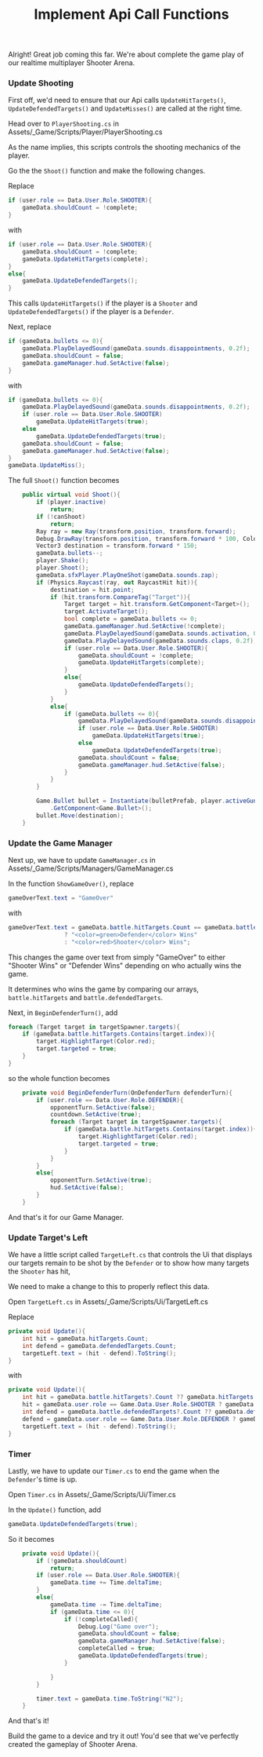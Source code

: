 ﻿---
title: "Implement Api Call Functions"
metaTitle: "Implement Api Call Functions | Hasura GraphQL Tutorial"
metaDescription: "Calling the Api functions at the right places to complete gameplay"
---

Alright! Great job coming this far. We're about complete the game play of our realtime multiplayer Shooter Arena.

### Update Shooting

First off, we'd need to ensure that our Api calls `UpdateHitTargets()`, `UpdateDefendedTargets()` and `UpdateMisses()` are called at the right time.

Head over to `PlayerShooting.cs` in Assets/_Game/Scripts/Player/PlayerShooting.cs

As the name implies, this scripts controls the shooting mechanics of the player.

Go the the  `Shoot()` function and make the following changes.

Replace 

```c#
if (user.role == Data.User.Role.SHOOTER){
	gameData.shouldCount = !complete;
}
```

with 

```c#
if (user.role == Data.User.Role.SHOOTER){
	gameData.shouldCount = !complete;
	gameData.UpdateHitTargets(complete);
}
else{
	gameData.UpdateDefendedTargets();
}
```

This calls `UpdateHitTargets()` if the player is a `Shooter` and `UpdateDefendedTargets()` if the player is a `Defender`.

Next, replace

```c#
if (gameData.bullets <= 0){
    gameData.PlayDelayedSound(gameData.sounds.disappointments, 0.2f);
    gameData.shouldCount = false;
    gameData.gameManager.hud.SetActive(false);
}
```

with 

```c#
if (gameData.bullets <= 0){
	gameData.PlayDelayedSound(gameData.sounds.disappointments, 0.2f);
	if (user.role == Data.User.Role.SHOOTER)
		gameData.UpdateHitTargets(true);
	else
		gameData.UpdateDefendedTargets(true);
	gameData.shouldCount = false;
	gameData.gameManager.hud.SetActive(false);
}
gameData.UpdateMiss();
```

The full `Shoot()` function becomes

```c#
    public virtual void Shoot(){
        if (player.inactive)
            return;
        if (!canShoot)
            return;
        Ray ray = new Ray(transform.position, transform.forward);
        Debug.DrawRay(transform.position, transform.forward * 100, Color.red, 2);
        Vector3 destination = transform.forward * 150;
        gameData.bullets--;
        player.Shake();
        player.Shoot();
        gameData.sfxPlayer.PlayOneShot(gameData.sounds.zap);
        if (Physics.Raycast(ray, out RaycastHit hit)){
            destination = hit.point;
            if (hit.transform.CompareTag("Target")){
                Target target = hit.transform.GetComponent<Target>();
                target.ActivateTarget();
                bool complete = gameData.bullets <= 0;
                gameData.gameManager.hud.SetActive(!complete);
                gameData.PlayDelayedSound(gameData.sounds.activation, 0.2f);
                gameData.PlayDelayedSound(gameData.sounds.claps, 0.2f);
                if (user.role == Data.User.Role.SHOOTER){
                    gameData.shouldCount = !complete;
                    gameData.UpdateHitTargets(complete);
                }
                else{
                    gameData.UpdateDefendedTargets();
                }
            }
            else{
                if (gameData.bullets <= 0){
                    gameData.PlayDelayedSound(gameData.sounds.disappointments, 0.2f);
                    if (user.role == Data.User.Role.SHOOTER)
                        gameData.UpdateHitTargets(true);
                    else
                        gameData.UpdateDefendedTargets(true);
                    gameData.shouldCount = false;
                    gameData.gameManager.hud.SetActive(false);
                }
            }
        }

        Game.Bullet bullet = Instantiate(bulletPrefab, player.activeGun.position, Quaternion.identity)
            .GetComponent<Game.Bullet>();
        bullet.Move(destination);
    }
```

### Update the Game Manager

Next up, we have to update `GameManager.cs` in Assets/_Game/Scripts/Managers/GameManager.cs

In the function `ShowGameOver()`, replace

```c#
gameOverText.text = "GameOver"
```

with

```c#
gameOverText.text = gameData.battle.hitTargets.Count == gameData.battle.defendedTargets.Count
                ? "<color=green>Defender</color> Wins"
                : "<color=red>Shooter</color> Wins";
```

This changes the game over text from simply "GameOver" to either "Shooter Wins" or "Defender Wins" depending on who actually wins the game.

It determines who wins the game by comparing our arrays, `battle.hitTargets` and `battle.defendedTargets`.

Next, in `BeginDefenderTurn()`, add

```c#
foreach (Target target in targetSpawner.targets){
	if (gameData.battle.hitTargets.Contains(target.index)){
		target.HighlightTarget(Color.red);
		target.targeted = true;
	}
}
```

so the whole function becomes 

```c#
    private void BeginDefenderTurn(OnDefenderTurn defenderTurn){
        if (user.role == Data.User.Role.DEFENDER){
            opponentTurn.SetActive(false);
            countdown.SetActive(true);
            foreach (Target target in targetSpawner.targets){
                if (gameData.battle.hitTargets.Contains(target.index)){
                    target.HighlightTarget(Color.red);
                    target.targeted = true;
                }
            }
        }
        else{
            opponentTurn.SetActive(true);
            hud.SetActive(false);
        }
    }
```

And that's it for our Game Manager.

### Update Target's Left

We have a little script called `TargetLeft.cs` that controls the Ui that displays our targets remain to be shot by the `Defender` or to show how many targets the `Shooter` has hit,

We need to make a change to this to properly reflect this data.

Open `TargetLeft.cs` in Assets/_Game/Scripts/Ui/TargetLeft.cs

Replace

```c#
private void Update(){
	int hit = gameData.hitTargets.Count;
	int defend = gameData.defendedTargets.Count;
	targetLeft.text = (hit - defend).ToString();
}
```

with

```c#
private void Update(){
	int hit = gameData.battle.hitTargets?.Count ?? gameData.hitTargets.Count;
	hit = gameData.user.role == Game.Data.User.Role.SHOOTER ? gameData.hitTargets.Count : hit;
	int defend = gameData.battle.defendedTargets?.Count ?? gameData.defendedTargets.Count;
	defend = gameData.user.role == Game.Data.User.Role.DEFENDER ? gameData.defendedTargets.Count : defend;
	targetLeft.text = (hit - defend).ToString();
}
```

### Timer

Lastly, we have to update our `Timer.cs` to end the game when the `Defender`'s time is up.

Open `Timer.cs` in Assets/_Game/Scripts/Ui/Timer.cs

In the `Update()` function, add

```c#
gameData.UpdateDefendedTargets(true);
```

So it becomes

```c#
    private void Update(){
        if (!gameData.shouldCount)
            return;
        if (user.role == Data.User.Role.SHOOTER){
            gameData.time += Time.deltaTime;
        }
        else{
            gameData.time -= Time.deltaTime;
            if (gameData.time <= 0){
                if (!completeCalled){
                    Debug.Log("Game over");
                    gameData.shouldCount = false;
                    gameData.gameManager.hud.SetActive(false);
                    completeCalled = true;
                    gameData.UpdateDefendedTargets(true);
                }

            }
        }

        timer.text = gameData.time.ToString("N2");
    }
```

And that's it!

Build the game to a device and try it out! You'd see that we've perfectly created the gameplay of Shooter Arena.
